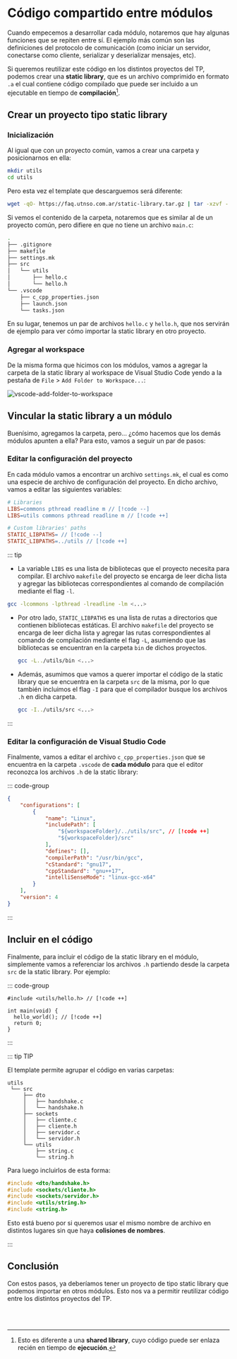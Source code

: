 # Código compartido entre módulos

Cuando empecemos a desarrollar cada módulo, notaremos que hay algunas funciones
que se repiten entre sí. El ejemplo más común son las definiciones del protocolo
de comunicación (como iniciar un servidor, conectarse como cliente, serializar y
deserializar mensajes, etc).

Si queremos reutilizar este código en los distintos proyectos del TP, podemos
crear una **static library**, que es un archivo comprimido en formato `.a` el
cual contiene código compilado que puede ser incluido a un ejecutable en tiempo
de **compilación**[^1].

## Crear un proyecto tipo static library

### Inicialización

Al igual que con un proyecto común, vamos a crear una carpeta y posicionarnos en
ella:

```bash
mkdir utils
cd utils
```

Pero esta vez el template que descarguemos será diferente:

```bash
wget -qO- https://faq.utnso.com.ar/static-library.tar.gz | tar -xzvf - --strip-components 1
```

Si vemos el contenido de la carpeta, notaremos que es similar al de un proyecto
común, pero difiere en que no tiene un archivo `main.c`:

```bash
.
├── .gitignore
├── makefile
├── settings.mk
├── src
│   └── utils
│       ├── hello.c
│       └── hello.h
└── .vscode
    ├── c_cpp_properties.json
    ├── launch.json
    └── tasks.json
```

En su lugar, tenemos un par de archivos `hello.c` y `hello.h`, que nos servirán
de ejemplo para ver cómo importar la static library en otro proyecto.

### Agregar al workspace

De la misma forma que hicimos con los módulos, vamos a agregar la carpeta de la
static library al workspace de Visual Studio Code yendo a la pestaña de
`File` > `Add Folder to Workspace...`:

![vscode-add-folder-to-workspace](/img/guias/estructura/codigo-compartido/vscode-add-folder-to-workspace.png)

## Vincular la static library a un módulo

Buenísimo, agregamos la carpeta, pero... ¿cómo hacemos que los demás módulos
apunten a ella? Para esto, vamos a seguir un par de pasos:

### Editar la configuración del proyecto

En cada módulo vamos a encontrar un archivo `settings.mk`, el cual es como una
especie de archivo de configuración del proyecto. En dicho archivo, vamos a
editar las siguientes variables:

```makefile
# Libraries
LIBS=commons pthread readline m // [!code --]
LIBS=utils commons pthread readline m // [!code ++]

# Custom libraries' paths
STATIC_LIBPATHS= // [!code --]
STATIC_LIBPATHS=../utils // [!code ++]
```

::: tip

- La variable `LIBS` es una lista de bibliotecas que el proyecto necesita para
  compilar. El archivo `makefile` del proyecto se encarga de leer dicha lista y
  agregar las bibliotecas correspondientes al comando de compilación mediante el
  flag `-l`.

```bash
gcc -lcommons -lpthread -lreadline -lm <...>
```

- Por otro lado, `STATIC_LIBPATHS` es una lista de rutas a directorios que
  contienen bibliotecas estáticas. El archivo `makefile` del proyecto se encarga
  de leer dicha lista y agregar las rutas correspondientes al comando de
  compilación mediante el flag `-L`, asumiendo que las bibliotecas se encuentran
  en la carpeta `bin` de dichos proyectos.

    ```bash
  gcc -L../utils/bin <...>
  ```

- Además, asumimos que vamos a querer importar el código de la static library
  que se encuentra en la carpeta `src` de la misma, por lo que también incluimos
  el flag `-I` para que el compilador busque los archivos `.h` en dicha carpeta.

  ```bash
  gcc -I../utils/src <...>
  ```

:::

### Editar la configuración de Visual Studio Code

Finalmente, vamos a editar el archivo `c_cpp_properties.json` que se encuentra
en la carpeta `.vscode` de **cada módulo** para que el editor reconozca los
archivos `.h` de la static library:

::: code-group

```json [c_cpp_properties.json]
{
    "configurations": [
        {
            "name": "Linux",
            "includePath": [
                "${workspaceFolder}/../utils/src", // [!code ++]
                "${workspaceFolder}/src"
            ],
            "defines": [],
            "compilerPath": "/usr/bin/gcc",
            "cStandard": "gnu17",
            "cppStandard": "gnu++17",
            "intelliSenseMode": "linux-gcc-x64"
        }
    ],
    "version": 4
}
```

:::


## Incluir en el código

Finalmente, para incluir el código de la static library en el módulo,
simplemente vamos a referenciar los archivos `.h` partiendo desde la carpeta
`src` de la static library. Por ejemplo:


::: code-group

```c:line-numbers [main.c]
#include <utils/hello.h> // [!code ++]

int main(void) {
  hello_world(); // [!code ++]
  return 0;
}
```
:::


::: tip TIP

El template permite agrupar el código en varias carpetas:

```
utils
 └── src
     ├── dto
     │   ├── handshake.c
     │   └── handshake.h
     ├── sockets
     │   ├── cliente.c
     │   ├── cliente.h
     │   ├── servidor.c
     │   └── servidor.h
     └── utils
         ├── string.c
         └── string.h
```
Para luego incluirlos de esta forma:

```c
#include <dto/handshake.h>
#include <sockets/cliente.h>
#include <sockets/servidor.h>
#include <utils/string.h>
#include <string.h>
```

Esto está bueno por si queremos usar el mismo nombre de archivo en distintos
lugares sin que haya **colisiones de nombres**.

:::

## Conclusión

Con estos pasos, ya deberíamos tener un proyecto de tipo static library que
podemos importar en otros módulos. Esto nos va a permitir reutilizar código
entre los distintos proyectos del TP.

<br><br>

[^1]: Esto es diferente a una **shared library**, cuyo código puede ser enlaza
  recién en tiempo de **ejecución**.
